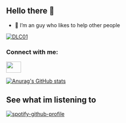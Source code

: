 ## Hello there 👋
- 🔭 I’m an guy who likes to help other people

<p align="left"> <a href="https://github.com/ryo-ma/github-profile-trophy"><img src="https://github-profile-trophy.vercel.app/?username=DLC01" alt="DLC01" /></a> </p>

<h3 align="left">Connect with me:</h3>
<p align="left">
<a href="https://discord.gg/TUkAEHRYtQ" target="blank"><img align="center" src="https://raw.githubusercontent.com/rahuldkjain/github-profile-readme-generator/master/src/images/icons/Social/discord.svg" height="30" width="40" /></a>
</p>

[![Anurag's GitHub stats](https://github-readme-stats.vercel.app/api?username=DLC01&show_icons=true&theme=tokyonight)](https://github.com/anuraghazra/github-readme-stats)

## See what im listening to
[![spotify-github-profile](https://spotify-github-profile.vercel.app/api/view?uid=3134dq4rl3vwipvd6t4itngdn4hm&cover_image=true&theme=default&bar_color=53b14f&bar_color_cover=false)](https://github.com/kittinan/spotify-github-profile)

